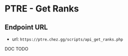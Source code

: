 # PTRE - Get Ranks

## Endpoint URL

- url: `https://ptre.chez.gg/scripts/api_get_ranks.php`

DOC TODO
